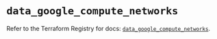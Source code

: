 # `data_google_compute_networks`

Refer to the Terraform Registry for docs: [`data_google_compute_networks`](https://registry.terraform.io/providers/hashicorp/google/6.15.0/docs/data-sources/compute_networks).
